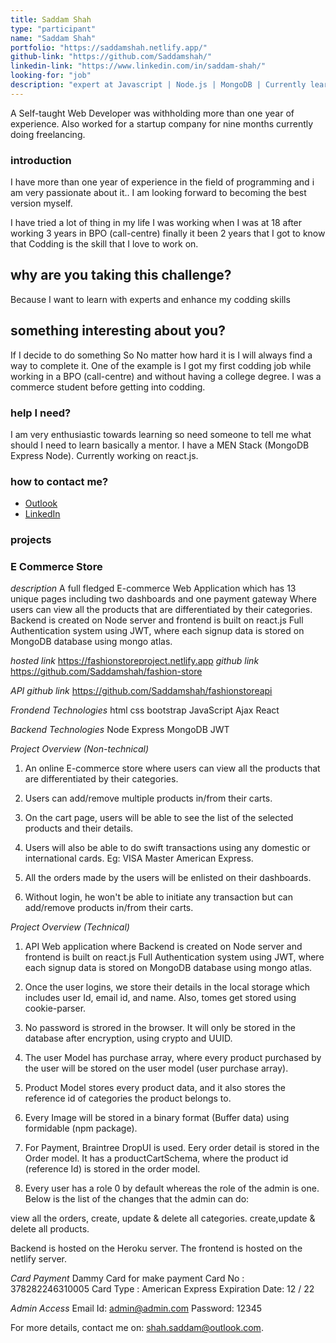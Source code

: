 ```yaml
---
title: Saddam Shah
type: "participant"
name: "Saddam Shah"
portfolio: "https://saddamshah.netlify.app/"
github-link: "https://github.com/Saddamshah/"
linkedin-link: "https://www.linkedin.com/in/saddam-shah/"
looking-for: "job"
description: "expert at Javascript | Node.js | MongoDB | Currently learning React"
---
```


A Self-taught Web Developer was withholding more than one year of experience. Also worked for a startup company for nine months currently doing freelancing.

### introduction

I have more than one year of experience in the field of programming and i am very passionate about it..  I am looking forward to becoming the best version myself. 

I have tried a lot of thing in my life  I was working when I was at 18 after working  3 years in BPO (call-centre) finally it been 2 years that I got to know that Codding is the skill that I love to work on. 

## why are you taking this challenge?

Because I want to learn with experts and enhance my codding skills 

## something interesting about you?

If I decide to do something So No matter how hard it is I will always find a way to complete it. One of the example is I got my first codding job while working in a BPO (call-centre) and without having a college degree. I was a commerce student before getting into codding.

### help I need?

I am very enthusiastic towards learning so need someone to tell me what should I need to learn basically a mentor.
I have a MEN Stack  (MongoDB Express Node). Currently working on react.js.

### how to contact me?

- [Outlook](mailto:shah.saddam@outlook.com)
- [LinkedIn](https://www.linkedin.com/in/saddam-shah/)

### projects

### E Commerce Store
_description_ A full fledged E-commerce Web Application which has 13 unique pages including two dashboards and one payment gateway Where users can view all the products that are differentiated by their categories. 
Backend is created on Node server and frontend is built on react.js
Full Authentication system using JWT, where each signup data is stored on MongoDB database using mongo atlas.

_hosted link_ https://fashionstoreproject.netlify.app
_github link_ https://github.com/Saddamshah/fashion-store

_API github link_ https://github.com/Saddamshah/fashionstoreapi

_Frondend Technologies_
html
css
bootstrap
JavaScript
Ajax
React

_Backend Technologies_
Node
Express
MongoDB
JWT

_Project Overview (Non-technical)_
1. An online E-commerce store where users can view all the products that are differentiated by their categories.
2. Users can add/remove multiple products in/from their carts.
3. On the cart page, users will be able to see the list of the selected products and their details.

4. Users will also be able to do swift transactions using any domestic or international cards. 
Eg: VISA Master American Express.
5. All the orders made by the users will be enlisted on their dashboards.
6. Without login, he won't be able to initiate any transaction but can add/remove products in/from their carts.

_Project Overview (Technical)_
1. API Web application where Backend is created on Node server and frontend is built on react.js
Full Authentication system using JWT, where each signup data is stored on MongoDB database using mongo atlas.
2. Once the user logins, we store their details in the local storage
which includes user Id, email id, and name. Also, tomes get stored using cookie-parser.

3. No password is strored in the browser. It will only be stored in the database after encryption, using crypto and UUID.
4. The user Model has purchase array, where every product purchased by the user will be stored on the user model (user purchase array).
5. Product Model stores every product data, and it also stores the reference id of categories the product belongs to.
6. Every Image will be stored in a binary format (Buffer data) using formidable (npm package).

7. For Payment, Braintree DropUI is used. Eery order detail is stored in the Order model. It has a productCartSchema, where the product id (reference Id) is stored in the order model.
8. Every user has a role 0 by default whereas the role of the admin is one. Below is the list of the changes that the admin can do: 

view all the orders,
create, update & delete all categories.
create,update & delete all products.

Backend is hosted on the Heroku server.
The frontend is hosted on the netlify server.

_Card Payment_ Dammy Card for make payment
Card No : 378282246310005
Card Type : American Express
Expiration Date: 12 / 22

_Admin Access_
Email Id: admin@admin.com
Password: 12345

For more details, contact me on: shah.saddam@outlook.com.

